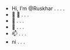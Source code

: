 - Hi, I’m @Ruskhar . . . .
- 👀 👀 . . .
- 🌱 . . .
- 💞️ . . .
- 📫 . . .
- ni . . .

<!---
Ruskhar/Ruskhar is a ✨ special ✨ repository because its `README.md` (this file) appears on your GitHub profile.
You can click the Preview link to take a look at your changes.
--->
